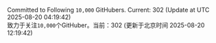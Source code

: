 Committed to Following `10,000` GitHubers. Current: <!-- FOLLOWING_COUNT -->302<!-- FOLLOWING_COUNT --> (Update at UTC <!-- LAST_UPDATED -->2025-08-20 04:19:42<!-- LAST_UPDATED -->)<br>
致力于关注`10,000`个GitHuber。当前：<!-- FOLLOWING_COUNT -->302<!-- FOLLOWING_COUNT --> (更新于北京时间 <!-- LAST_UPDATED_CST -->2025-08-20 12:19:42<!-- LAST_UPDATED_CST -->)
